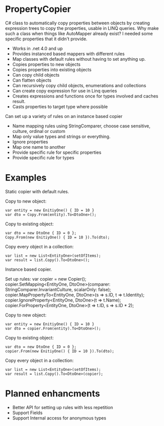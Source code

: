 # PropertyCopier
C# class to automatically copy properties between objects by creating expression trees to copy the properties, usable in LINQ queries.
Why make such a class when things like AutoMapper already exist? I needed some specific properties that it didn't provide.

* Works in .net 4.0 and up
* Provides instanced based mappers with different rules
* Map classes with default rules without having to set anything up.
* Copies properties to new objects
* Copies properties into existing objects
* Can copy child objects
* Can flatten objects
* Can recursively copy child objects, enumerations and collections
* Can create copy expression for use in Linq queries
* Creates expressions and functions once for types involved and caches result.
* Casts properties to target type where possible

Can set up a variety of rules on an instance based copier

* Name mapping rules using StringComparer, choose case sensitive, culture, ordinal or custom
* Map only value types and strings or everything.
* Ignore properties
* Map one name to another
* Provide specific rule for specific properties
* Provide specific rule for types

# Examples

Static copier with default rules.

Copy to new object:

    var entity = new EnitiyOne() { ID = 10 }
    var dto = Copy.From(entity).To<DtoOne>();

Copy to existing object:

    var dto = new DtoOne { ID = 0 };
    Copy.From(new EnitiyOne() { ID = 10 }).To(dto);
	
Copy every object in a collection:

	var list = new List<EntityOne>(setOfItems);
	var result = list.Copy().To<DtoOne>();
	
Instance based copier.

Set up rules:
	var copier = new Copier();	
	copier.SetMapping<EntityOne, DtoOne>(comparer: StringComparer.InvariantCulture, scalarOnly: false);
	copier.MapPropertyTo<EntityOne, DtoOne>(s => s.ID, t => t.Identity);
	copier.IgnoreProperty<EntityOne, DtoOne>(t => t.Name);
	copier.ForProperty<EntityOne, DtoOne>(t => t.ID, s => s.ID * 2);

Copy to new object:
	
    var entity = new EnitiyOne() { ID = 10 }
    var dto = copier.From(entity).To<DtoOne>();

Copy to existing object:
	
    var dto = new DtoOne { ID = 0 };
    copier.From(new EnitiyOne() { ID = 10 }).To(dto);
	
Copy every object in a collection:

	var list = new List<EntityOne>(setOfItems);
	var result = list.Copy().To<DtoOne>(copier);

# Planned enhancments

* Better API for setting up rules with less repetition
* Support Fields
* Support Internal access for anonymous types